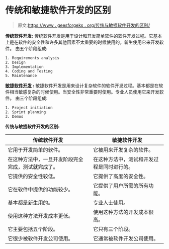 # 传统和敏捷软件开发的区别

> 原文:[https://www . geesforgeks . org/传统与敏捷软件开发的区别/](https://www.geeksforgeeks.org/difference-between-traditional-and-agile-software-development/)

**传统软件开发:**
传统软件开发是用于设计和开发简单软件的软件开发过程。它基本上是在软件的安全性和许多其他因素不太重要的时候使用的。新生使用它来开发软件。
由五个阶段组成:

```
1. Requirements analysis
2. Design
3. Implementation
4. Coding and Testing
5. Maintenance 
```

**[敏捷软件开发](https://www.geeksforgeeks.org/software-engineering-agile-software-development/) :**
敏捷软件开发是用来设计复杂软件的软件开发过程。基本都是在软件相当敏感复杂的时候使用。当安全性非常重要时使用。专业人员使用它来开发软件。
由三个阶段组成:

```
1. Project initiation
2. Sprint planning
3. Demos 
```

**传统与敏捷软件开发的区别:**

<center>

| 传统软件开发 | 敏捷软件开发 |
| --- | --- |
| 它用于开发简单的软件。 | 它被用来开发复杂的软件。 |
| 在这种方法中，一旦开发阶段完全完成，测试就完成了。 | 在这种方法中，测试和开发过程是同时进行的。 |
| 它提供的安全性较低。 | 它提供了高度的安全性。 |
| 它在软件中提供的功能较少。 | 它提供了用户所需的所有功能。 |
| 基本都是新生用的。 | 专业人士使用。 |
| 使用这种方法开发成本更低。 | 使用这种方法的开发成本很高。 |
| 它主要包括五个阶段。 | 它只有三个阶段。 |
| 它很少被软件开发公司使用。 | 它通常被软件开发公司使用。 |

</center>